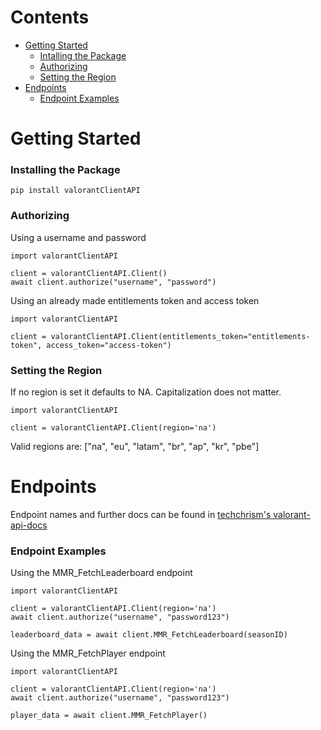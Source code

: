 # Contents
- [Getting Started](#getting-started)
    - [Intalling the Package](#installing-the-package)
    - [Authorizing](#authorizing)
    - [Setting the Region](#setting-the-region)
- [Endpoints](#endpoints)
    - [Endpoint Examples](#endpoint-examples)
# Getting Started
### Installing the Package
```
pip install valorantClientAPI
```
### Authorizing
Using a username and password
```
import valorantClientAPI

client = valorantClientAPI.Client()
await client.authorize("username", "password")
```

Using an already made entitlements token and access token
```
import valorantClientAPI

client = valorantClientAPI.Client(entitlements_token="entitlements-token", access_token="access-token")
```

### Setting the Region
If no region is set it defaults to NA. Capitalization does not matter.
```
import valorantClientAPI

client = valorantClientAPI.Client(region='na')
```
Valid regions are: ["na", "eu", "latam", "br", "ap", "kr", "pbe"]

# Endpoints
Endpoint names and further docs can be found in [techchrism's valorant-api-docs](https://github.com/techchrism/valorant-api-docs/tree/trunk/docs)
### Endpoint Examples
Using the MMR_FetchLeaderboard endpoint
```
import valorantClientAPI

client = valorantClientAPI.Client(region='na')
await client.authorize("username", "password123")

leaderboard_data = await client.MMR_FetchLeaderboard(seasonID)
```
Using the MMR_FetchPlayer endpoint
```
import valorantClientAPI

client = valorantClientAPI.Client(region='na')
await client.authorize("username", "password123")

player_data = await client.MMR_FetchPlayer()
```
